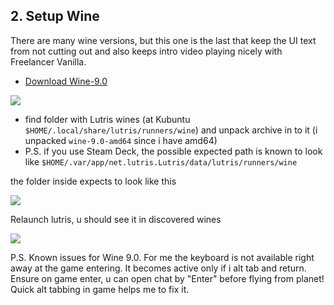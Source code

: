 ## 2. Setup Wine

There are many wine versions, but this one is the last that keep the UI text from not cutting out
and also keeps intro video playing nicely with Freelancer Vanilla.

- [Download Wine-9.0](<https://github.com/Kron4ek/Wine-Builds/releases/download/9.0/wine-9.0-amd64.tar.xz>)

![]({{.StaticRoot}}article_freelancer_setup_at_linux/wine_installing.png)

- find folder with Lutris wines (at Kubuntu `$HOME/.local/share/lutris/runners/wine`) and unpack archive in to it (i unpacked `wine-9.0-amd64` since i have amd64)
- P.S. if you use Steam Deck, the possible expected path is known to look like `$HOME/.var/app/net.lutris.Lutris/data/lutris/runners/wine`

the folder inside expects to look like this

![]({{.StaticRoot}}article_freelancer_setup_at_linux/wine_expected.png)

Relaunch lutris, u should see it in discovered wines

![]({{.StaticRoot}}article_freelancer_setup_at_linux/wine_expected2.png)

P.S. Known issues for Wine 9.0. For me the keyboard is not available right away at the game entering.
It becomes active only if i alt tab and return. Ensure on game enter, u can open chat by "Enter" before flying from planet! Quick alt tabbing in game helps me to fix it.